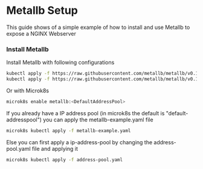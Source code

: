 # Metallb Setup

This guide shows of a simple example of how to install and use Metallb to expose a NGINX Webserver

### Install Metallb

Install Metallb with following configurations

```bash
kubectl apply -f https://raw.githubusercontent.com/metallb/metallb/v0.11.0/manifests/namespace.yaml
kubectl apply -f https://raw.githubusercontent.com/metallb/metallb/v0.11.0/manifests/metallb.yaml
```

Or with Microk8s

```bash
microk8s enable metallb:<DefaultAddressPool>
```

If you already have a IP address pool (in microk8s the default is "default-addresspool") you can apply the metallb-example.yaml file

```bash
microk8s kubectl apply -f metallb-example.yaml
```

Else you can first apply a  ip-address-pool by changing the address-pool.yaml file and applying it

```bash
microk8s kubectl apply -f address-pool.yaml
```